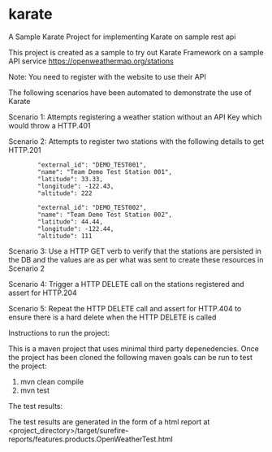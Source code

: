 # karate
A Sample Karate Project for implementing Karate on sample rest api


This project is created as a sample to try out Karate Framework on a sample API service https://openweathermap.org/stations

Note: You need to register with the website to use their API

The following scenarios have been automated to demonstrate the use of Karate

Scenario 1: Attempts registering a weather station without an API Key which would throw a HTTP.401

Scenario 2: Attempts to register two stations with the following details to get HTTP.201

            "external_id": "DEMO_TEST001",
            "name": "Team Demo Test Station 001",
            "latitude": 33.33,
            "longitude": -122.43,
            "altitude": 222

            "external_id": "DEMO_TEST002",
            "name": "Team Demo Test Station 002",
            "latitude": 44.44,
            "longitude": -122.44,
            "altitude": 111

Scenario 3: Use a HTTP GET verb to verify that the stations are persisted in the DB and the values are as per what was sent to create these resources in Scenario 2

Scenario 4: Trigger a HTTP DELETE call on the stations registered and assert for HTTP.204

Scenario 5: Repeat the HTTP DELETE call and assert for HTTP.404 to ensure there is a hard delete when the HTTP DELETE is called


Instructions to run the project:

This is a maven project that uses minimal third party depenedencies. Once the project has been cloned the following maven goals can be run to test the project:

1. mvn clean compile
2. mvn test

The test results:

The test results are generated in the form of a html report at  <project_directory>/target/surefire-reports/features.products.OpenWeatherTest.html



